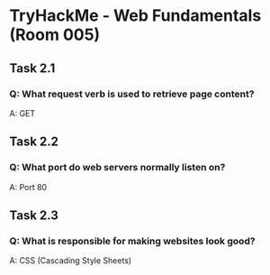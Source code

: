 #  TryHackMe - Web Fundamentals (Room 005)

## Task 2.1

### Q: What request verb is used to retrieve page content?

A: GET

## Task 2.2

### Q: What port do web servers normally listen on?

A: Port 80

## Task 2.3

### Q: What is responsible for making websites look good?

A: CSS (Cascading Style Sheets)